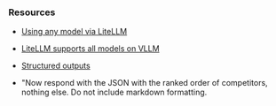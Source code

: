 

### Resources
- [Using any model via LiteLLM](https://openai.github.io/openai-agents-python/models/litellm/)
- [LiteLLM supports all models on VLLM](https://docs.litellm.ai/docs/providers/vllm)
- [Structured outputs](https://docs.vllm.ai/en/v0.8.2/features/structured_outputs.html)

- "Now respond with the JSON with the ranked order of competitors, nothing else. Do not include markdown formatting.